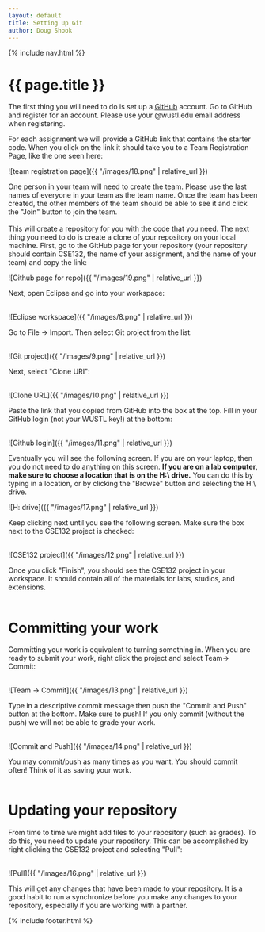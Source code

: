 ```yaml
---
layout: default
title: Setting Up Git
author: Doug Shook
---
```

{% include nav.html %}

# {{ page.title }}

The first thing you will need to do is set up a <a href="http://www.github.com">GitHub</a> account. Go to GitHub and register for an account. Please use your @wustl.edu email address when registering.

For each assignment we will provide a GitHub link that contains the starter code. When you click on the link it should take you to a Team Registration Page, like the one seen here:

![team registration page]({{ "/images/18.png" | relative_url }})

One person in your team will need to create the team. Please use the last names of everyone in your team as the team name. Once the team has been created, the other members of the team should be able to see it and click the "Join" button to join the team.<br><br>
This will create a repository for you with the code that you need. The next thing you need to do is create a clone of your repository on your local machine. First, go to the GitHub page for your repository (your repository should contain CSE132, the name of your assignment, and the name of your team) and copy the link:

![Github page for repo]({{ "/images/19.png" | relative_url }})

Next, open Eclipse and go into your workspace:<br><br>

![Eclipse workspace]({{ "/images/8.png" | relative_url }})

Go to File -> Import. Then select Git project from the list:<br><br>

![Git project]({{ "/images/9.png" | relative_url }})

Next, select "Clone URI":<br><br>

![Clone URL]({{ "/images/10.png" | relative_url }})

Paste the link that you copied from GitHub into the box at the top. Fill in your GitHub login (not your WUSTL key!) at the bottom:<br><br>

![Github login]({{ "/images/11.png" | relative_url }})

Eventually you will see the following screen. If you are on your laptop, then you do not need to do anything on this screen. **If you are on a lab computer, make sure to choose a location that is on the H:\ drive.** You can do this by typing in a location, or by clicking the "Browse" button and selecting the H:\ drive.

![H: drive]({{ "/images/17.png" | relative_url }})

Keep clicking next until you see the following screen. Make sure the box next to the CSE132 project is checked:<br><br>

![CSE132 project]({{ "/images/12.png" | relative_url }})

Once you click "Finish", you should see the CSE132 project in your workspace. It should contain all of the materials for labs, studios, and extensions.<br><br>

# Committing your work

Committing your work is equivalent to turning something in. When you are ready to submit your work, right click the project and select Team-> Commit:<br><br>

![Team -> Commit]({{ "/images/13.png" | relative_url }})

Type in a descriptive commit message then push the "Commit and Push" button at the bottom. Make sure to push! If you only commit (without the push) we will not be able to grade your work.<br><br>

![Commit and Push]({{ "/images/14.png" | relative_url }})

You may commit/push as many times as you want. You should commit often! Think of it as saving your work.<br><br>

# Updating your repository

From time to time we might add files to your repository (such as grades). To do this, you need to update your repository. This can be accomplished by right clicking the CSE132 project and selecting "Pull":<br><br>

![Pull]({{ "/images/16.png" | relative_url }})

This will get any changes that have been made to your repository. It is a good habit to run a synchronize before you make any changes to your repository, especially if you are working with a partner.

{% include footer.html %}
